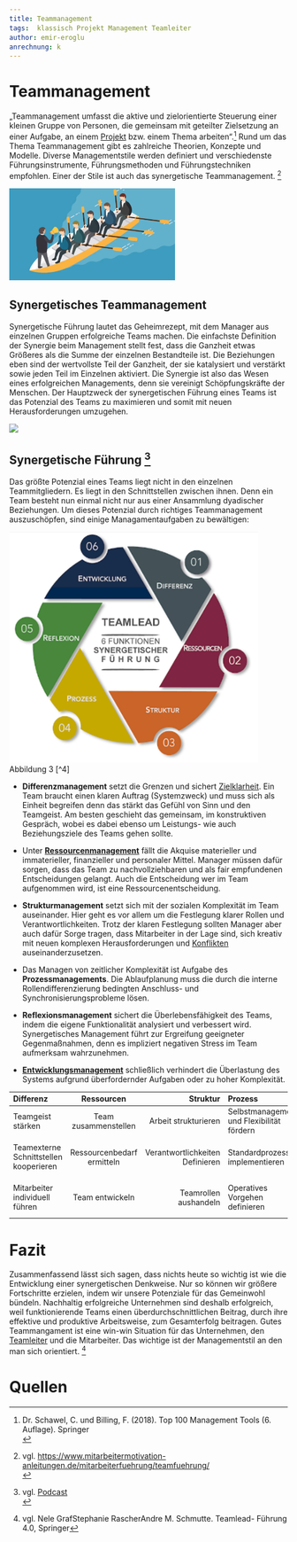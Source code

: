 ```yaml
---
title: Teammanagement
tags:  klassisch Projekt Management Teamleiter
author: emir-eroglu
anrechnung: k 
---
```



# **Teammanagement**  
„Teammanagement umfasst die aktive und zielorientierte Steuerung einer kleinen Gruppe von Personen, die gemeinsam mit geteilter Zielsetzung an einer Aufgabe, an einem [Projekt](Projekt.md) bzw. einem Thema arbeiten“.[^1] Rund um das Thema Teammanagement gibt es zahlreiche Theorien, Konzepte und Modelle. Diverse Managementstile werden definiert und verschiedenste Führungsinstrumente, Führungsmethoden und Führungstechniken empfohlen. Einer der Stile ist auch das synergetische Teammanagement. [^2]

<img src="Teammanagement/TeamManagement.PNG" width="300" />

## **Synergetisches Teammanagement**

Synergetische Führung lautet das Geheimrezept, mit dem Manager aus einzelnen Gruppen erfolgreiche Teams machen. Die einfachste Definition der Synergie beim Management stellt fest, dass die Ganzheit etwas Größeres aIs die Summe der einzelnen Bestandteile ist. Die Beziehungen eben sind der wertvollste Teil der Ganzheit, der sie katalysiert und verstärkt sowie jeden Teil im Einzelnen aktiviert. Die Synergie ist also das Wesen eines erfolgreichen Managements, denn sie vereinigt Schöpfungskräfte der Menschen. Der Hauptzweck der synergetischen Führung eines Teams ist das Potenzial des Teams zu maximieren und somit mit neuen Herausforderungen umzugehen.

<img src="Teammanagement/xmz2JEFmNsGru.gif" width="300" />

## **Synergetische Führung** [^3]
Das größte Potenzial eines Teams liegt nicht in den einzelnen Teammitgliedern. Es liegt in den Schnittstellen zwischen ihnen. Denn ein Team besteht nun einmal nicht nur aus einer Ansammlung dyadischer Beziehungen. Um dieses Potenzial durch richtiges Teammanagement auszuschöpfen, sind einige Managamentaufgaben zu bewältigen: 

<img src="Teammanagement/Funktionen.PNG" width="450" /> 
Abbildung 3 [^4]



* **Differenzmanagement** setzt die Grenzen und sichert [Zielklarheit](Ziel_Planung.md). Ein Team braucht einen klaren Auftrag (Systemzweck) und muss sich als Einheit begreifen denn das stärkt das Gefühl von Sinn und den Teamgeist.  Am besten geschieht das gemeinsam, im konstruktiven Gespräch, wobei es dabei ebenso um Leistungs- wie auch Beziehungsziele des Teams gehen sollte. 

* Unter **[Ressourcenmanagement](Ressourcenplanung.md)** fällt die Akquise materieller und immaterieller, finanzieller und personaler Mittel. Manager müssen dafür sorgen, dass das Team zu nachvollziehbaren und als fair empfundenen Entscheidungen gelangt. Auch die Entscheidung wer im Team aufgenommen wird, ist eine Ressourcenentscheidung. 
* **Strukturmanagement** setzt sich mit der sozialen Komplexität im Team auseinander. Hier geht es vor allem um die Festlegung klarer Rollen und Verantwortlichkeiten. Trotz der klaren Festlegung sollten Manager aber auch dafür Sorge tragen, dass Mitarbeiter in der Lage sind, sich kreativ mit neuen komplexen Herausforderungen und [Konflikten](Konfliktmanagement.md) auseinanderzusetzen.

* Das Managen von zeitlicher Komplexität ist Aufgabe des **Prozessmanagements**. Die Ablaufplanung muss die durch die interne Rollendifferenzierung bedingten Anschluss- und Synchronisierungsprobleme lösen. 
* **Reflexionsmanagement** sichert die Überlebensfähigkeit des Teams, indem die eigene Funktionalität analysiert und verbessert wird. Synergetisches Management führt zur Ergreifung geeigneter Gegenmaßnahmen, denn es impliziert negativen Stress im Team aufmerksam wahrzunehmen. 
* **[Entwicklungsmanagement](Entwicklungsprojekte.md)** schließlich verhindert die Überlastung des Systems aufgrund überfordernder Aufgaben oder zu hoher Komplexität. 


| Differenz  | Ressourcen  | Struktur| Prozess  | Reflexion  | Entwicklung|
| :------------ |:---------------:| -----:| :------------ |:---------------:| -----:|
|  Teamgeist stärken                         | Team zusammenstellen        | Arbeit strukturieren            |Selbstmanagement und Flexibilität fördern | Leistungsprobleme interpretieren und lösen | Teilaufgaben outsourcen
| Teamexterne Schnittstellen kooperieren | Ressourcenbedarf ermitteln  | Verantwortlichkeiten Definieren |Standardprozesse implementieren           | Team permanent herausfordern | Auf nächsthöherer Ebene eskalieren
| Mitarbeiter individuell führen         | Team entwickeln             |  Teamrollen aushandeln          | Operatives Vorgehen definieren           | Monitoring relevanter Daten | [Projekt abschließen](Projektabschluss.md) und [Projekt auflösen](Projektaufloesung.md)

# **Fazit**
Zusammenfassend lässt sich sagen, dass nichts heute so wichtig ist wie die Entwicklung einer synergetischen Denkweise. Nur so können wir größere Fortschritte erzielen, indem wir unsere Potenziale für das Gemeinwohl bündeln.  Nachhaltig erfolgreiche Unternehmen sind deshalb erfolgreich, weil funktionierende Teams einen überdurchschnittlichen Beitrag, durch ihre effektive und produktive Arbeitsweise, zum Gesamterfolg beitragen. Gutes Teammangament ist eine win-win Situation für das Unternehmen, den [Teamleiter](Teamleiter.md) und die Mitarbeiter. Das wichtige ist der Managementstil an den man sich orientiert. [^5]

# **Quellen** 
[^1]: Dr. Schawel, C. und Billing, F. (2018). Top 100 Management Tools (6. Auflage). Springer <br>
[^2]: vgl. https://www.mitarbeitermotivation-anleitungen.de/mitarbeiterfuehrung/teamfuehrung/ <br>
[^3]: vgl. [Podcast](https://teamlead.partners/resources/media/Graf-Rascher-Schmutte-(2018)-Fuer-ein-besseres-%C2%ADZusammenspiel---Synergetisch-fuehren---managerseminare-MS249AR03.mp3) <br>
[^4]: https://teamlead.partners/ <br>
[^5]: vgl. Nele GrafStephanie RascherAndre M. Schmutte. Teamlead- Führung 4.0, Springer


